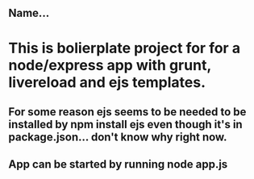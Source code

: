 ## Name...
# This is bolierplate project for for a node/express app with grunt, livereload and ejs templates. 

## For some reason ejs seems to be needed to be installed by npm install ejs even though it's in package.json... don't know why right now.

## App can be started by running node app.js 
